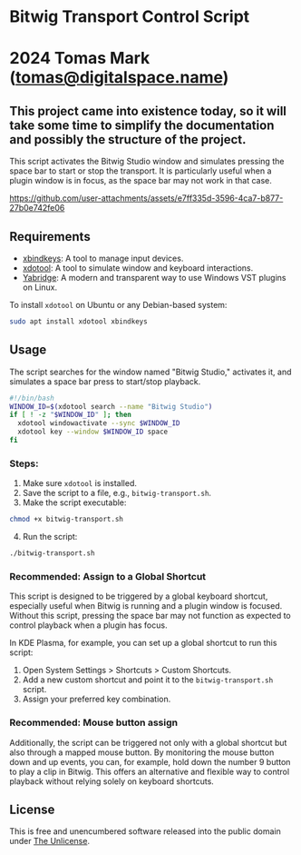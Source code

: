 # Bitwig Transport Control Script
# 2024 Tomas Mark (tomas@digitalspace.name)

## This project came into existence today, so it will take some time to simplify the documentation and possibly the structure of the project.

This script activates the Bitwig Studio window and simulates pressing the space bar to start or stop the transport. It is particularly useful when a plugin window is in focus, as the space bar may not work in that case.


https://github.com/user-attachments/assets/e7ff335d-3596-4ca7-b877-27b0e742fe06


## Requirements
- [xbindkeys](https://github.com/gitGNU/gnu_xbindkeys): A tool to manage input devices.
- [xdotool](https://github.com/jordansissel/xdotool): A tool to simulate window and keyboard interactions.
- [Yabridge](https://github.com/robbert-vdh/yabridge): A modern and transparent way to use Windows VST plugins on Linux.

To install `xdotool` on Ubuntu or any Debian-based system:

```bash
sudo apt install xdotool xbindkeys
```

## Usage

The script searches for the window named "Bitwig Studio," activates it, and simulates a space bar press to start/stop playback.

```bash
#!/bin/bash
WINDOW_ID=$(xdotool search --name "Bitwig Studio")
if [ ! -z "$WINDOW_ID" ]; then
  xdotool windowactivate --sync $WINDOW_ID
  xdotool key --window $WINDOW_ID space
fi
```

### Steps:

1. Make sure `xdotool` is installed.
2. Save the script to a file, e.g., `bitwig-transport.sh`.
3. Make the script executable:

```bash
chmod +x bitwig-transport.sh
```

4. Run the script:

```bash
./bitwig-transport.sh
```

### Recommended: Assign to a Global Shortcut

This script is designed to be triggered by a global keyboard shortcut, especially useful when Bitwig is running and a plugin window is focused. Without this script, pressing the space bar may not function as expected to control playback when a plugin has focus.

In KDE Plasma, for example, you can set up a global shortcut to run this script:

1. Open System Settings > Shortcuts > Custom Shortcuts.
2. Add a new custom shortcut and point it to the `bitwig-transport.sh` script.
3. Assign your preferred key combination.

### Recommended: Mouse button assign

Additionally, the script can be triggered not only with a global shortcut but also through a mapped mouse button. By monitoring the mouse button down and up events, you can, for example, hold down the number 9 button to play a clip in Bitwig. This offers an alternative and flexible way to control playback without relying solely on keyboard shortcuts.

## License

This is free and unencumbered software released into the public domain under [The Unlicense](https://unlicense.org/).
